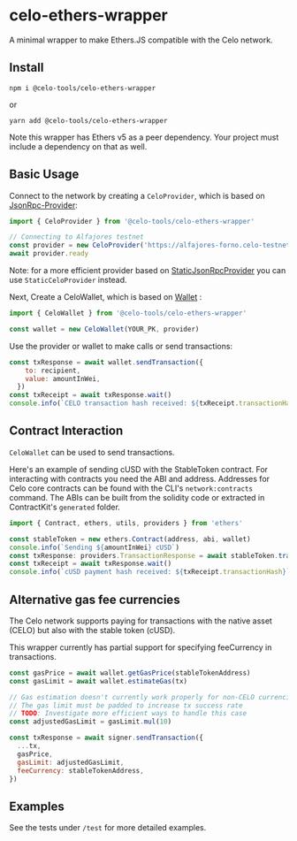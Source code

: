 # celo-ethers-wrapper

A minimal wrapper to make Ethers.JS compatible with the Celo network.

## Install

`npm i @celo-tools/celo-ethers-wrapper`

or

`yarn add @celo-tools/celo-ethers-wrapper`

Note this wrapper has Ethers v5 as a peer dependency. Your project must include a dependency on that as well.

## Basic Usage

Connect to the network by creating a `CeloProvider`, which is based on [JsonRpc-Provider](https://docs.ethers.io/v5/api/providers/jsonrpc-provider/):

```js
import { CeloProvider } from '@celo-tools/celo-ethers-wrapper'

// Connecting to Alfajores testnet
const provider = new CeloProvider('https://alfajores-forno.celo-testnet.org')
await provider.ready
```

Note: for a more efficient provider based on [StaticJsonRpcProvider](https://docs.ethers.io/v5/api/providers/jsonrpc-provider/#StaticJsonRpcProvider) you can use `StaticCeloProvider` instead.

Next, Create a CeloWallet, which is based on [Wallet](https://docs.ethers.io/v5/api/signer/#Wallet) :

```js
import { CeloWallet } from '@celo-tools/celo-ethers-wrapper'

const wallet = new CeloWallet(YOUR_PK, provider)
```

Use the provider or wallet to make calls or send transactions:

```js
const txResponse = await wallet.sendTransaction({
    to: recipient,
    value: amountInWei,
  })
const txReceipt = await txResponse.wait()
console.info(`CELO transaction hash received: ${txReceipt.transactionHash}`)
```

## Contract Interaction

`CeloWallet` can be used to send transactions.

Here's an example of sending cUSD with the StableToken contract. For interacting with contracts you need the ABI and address. Addresses for Celo core contracts can be found with the CLI's `network:contracts` command. The ABIs can be built from the solidity code or extracted in ContractKit's `generated` folder.

```js
import { Contract, ethers, utils, providers } from 'ethers'

const stableToken = new ethers.Contract(address, abi, wallet)
console.info(`Sending ${amountInWei} cUSD`)
const txResponse: providers.TransactionResponse = await stableToken.transferWithComment(recipient, amountInWei, comment)
const txReceipt = await txResponse.wait()
console.info(`cUSD payment hash received: ${txReceipt.transactionHash}`)
```

## Alternative gas fee currencies

The Celo network supports paying for transactions with the native asset (CELO) but also with the stable token (cUSD).

This wrapper currently has partial support for specifying feeCurrency in transactions.

```js
const gasPrice = await wallet.getGasPrice(stableTokenAddress)
const gasLimit = await wallet.estimateGas(tx)

// Gas estimation doesn't currently work properly for non-CELO currencies
// The gas limit must be padded to increase tx success rate
// TODO: Investigate more efficient ways to handle this case
const adjustedGasLimit = gasLimit.mul(10)

const txResponse = await signer.sendTransaction({
  ...tx,
  gasPrice,
  gasLimit: adjustedGasLimit,
  feeCurrency: stableTokenAddress,
})
```

## Examples

See the tests under `/test` for more detailed examples.
